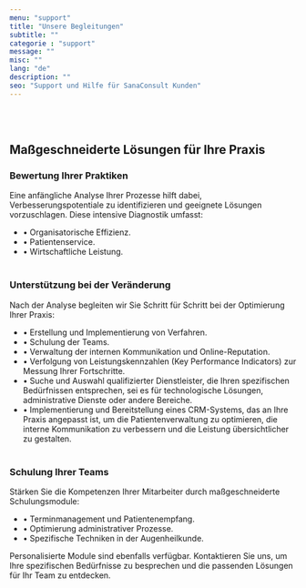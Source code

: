 ```yaml
---
menu: "support"
title: "Unsere Begleitungen"
subtitle: ""
categorie : "support"
message: ""
misc: ""
lang: "de"
description: ""
seo: "Support und Hilfe für SanaConsult Kunden"
---
```

\
&nbsp;
## Maßgeschneiderte Lösungen für Ihre Praxis
### Bewertung Ihrer Praktiken
Eine anfängliche Analyse Ihrer Prozesse hilft dabei, Verbesserungspotentiale zu identifizieren und geeignete Lösungen vorzuschlagen. Diese intensive Diagnostik umfasst:
- • Organisatorische Effizienz.
- •	Patientenservice.
- •	Wirtschaftliche Leistung.
\
&nbsp;
### Unterstützung bei der Veränderung
Nach der Analyse begleiten wir Sie Schritt für Schritt bei der Optimierung Ihrer Praxis:
- • Erstellung und Implementierung von Verfahren.
- • Schulung der Teams.
- • Verwaltung der internen Kommunikation und Online-Reputation.
- • Verfolgung von Leistungskennzahlen (Key Performance Indicators) zur Messung Ihrer Fortschritte.
- • Suche und Auswahl qualifizierter Dienstleister, die Ihren spezifischen Bedürfnissen entsprechen, sei es für technologische Lösungen, administrative Dienste oder andere Bereiche.
- • Implementierung und Bereitstellung eines CRM-Systems, das an Ihre Praxis angepasst ist, um die Patientenverwaltung zu optimieren, die interne Kommunikation zu verbessern und die Leistung übersichtlicher zu gestalten.
\
&nbsp;
### Schulung Ihrer Teams
Stärken Sie die Kompetenzen Ihrer Mitarbeiter durch maßgeschneiderte Schulungsmodule:
- • Terminmanagement und Patientenempfang.
- • Optimierung administrativer Prozesse.
- • Spezifische Techniken in der Augenheilkunde.


Personalisierte Module sind ebenfalls verfügbar. Kontaktieren Sie uns, um Ihre spezifischen Bedürfnisse zu besprechen und die passenden Lösungen für Ihr Team zu entdecken.